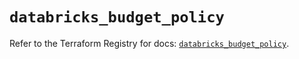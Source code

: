 # `databricks_budget_policy`

Refer to the Terraform Registry for docs: [`databricks_budget_policy`](https://registry.terraform.io/providers/databricks/databricks/1.69.0/docs/resources/budget_policy).
